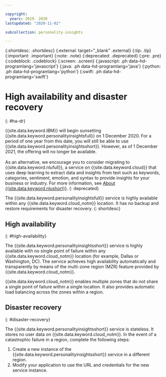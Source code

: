 ```yaml
---

copyright:
  years: 2019. 2020
lastupdated: "2020-11-02"

subcollection: personality-insights

---
```


{:shortdesc: .shortdesc}
{:external: target="_blank" .external}
{:tip: .tip}
{:important: .important}
{:note: .note}
{:deprecated: .deprecated}
{:pre: .pre}
{:codeblock: .codeblock}
{:screen: .screen}
{:javascript: .ph data-hd-programlang='javascript'}
{:java: .ph data-hd-programlang='java'}
{:python: .ph data-hd-programlang='python'}
{:swift: .ph data-hd-programlang='swift'}

# High availability and disaster recovery
{: #ha-dr}

{{site.data.keyword.IBM}} will begin sunsetting {{site.data.keyword.personalityinsightsfull}} on 1 December 2020. For a period of one year from this date, you will still be able to use {{site.data.keyword.personalityinsightsshort}}. However, as of 1 December 2021, the offering will no longer be available.<br/><br/>As an alternative, we encourage you to consider migrating to {{site.data.keyword.nlufull}}, a service on {{site.data.keyword.cloud}} that uses deep learning to extract data and insights from text such as keywords, categories, sentiment, emotion, and syntax to provide insights for your business or industry. For more information, see [About {{site.data.keyword.nlushort}}](https://cloud.ibm.com/docs/natural-language-understanding?topic=natural-language-understanding-about).
{: deprecated}

The {{site.data.keyword.personalityinsightsfull}} service is highly available within any {{site.data.keyword.cloud_notm}} location. It has no backup and restore requirements for disaster recovery.
{: shortdesc}

## High availability
{: #high-availability}

The {{site.data.keyword.personalityinsightsshort}} service is highly available with no single point of failure within any {{site.data.keyword.cloud_notm}} location (for example, Dallas or Washington, DC). The service achieves high availability automatically and transparently by means of the multi-zone region (MZR) feature provided by {{site.data.keyword.cloud_notm}}.

{{site.data.keyword.cloud_notm}} enables multiple zones that do not share a single point of failure within a single location. It also provides automatic load balancing across the zones within a region.

## Disaster recovery
{: #disaster-recovery}

The {{site.data.keyword.personalityinsightsshort}} service is stateless. It stores no user data on {{site.data.keyword.cloud_notm}}. In the event of a catastrophic failure in a region, complete the following steps:

1.  Create a new instance of the {{site.data.keyword.personalityinsightsshort}} service in a different region.
1.  Modify your application to use the URL and credentials for the new service instance.
